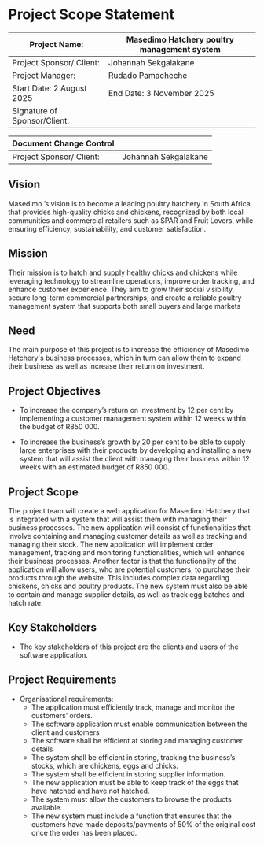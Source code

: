 # Project Scope Statement

Project Name:  | Masedimo Hatchery poultry management system
------------- | -------------
Project Sponsor/ Client:  | Johannah Sekgalakane  
Project Manager:  | Rudado Pamacheche
Start Date:  2 August 2025  | End Date: 3 November 2025
Signature of Sponsor/Client:  | 
                                                                                                                                                                                                                 


Document Change Control  | |
------------- | -------------
Project Sponsor/ Client:  | Johannah Sekgalakane  




## Vision                                                                                                                                                                                                             
Masedimo ’s vision is to become a leading poultry hatchery in South Africa that provides high-quality chicks and chickens, recognized by both local communities and commercial retailers such as SPAR and Fruit Lovers, while ensuring efficiency, sustainability, and customer satisfaction.

## Mission
Their mission is to hatch and supply healthy chicks and chickens while leveraging technology to streamline operations, improve order tracking, and enhance customer experience. They aim to grow their social visibility, secure long-term commercial partnerships, and create a reliable poultry management system that supports both small buyers and large markets

## Need
The main purpose of this project is to increase the efficiency of Masedimo Hatchery's business processes, which in turn can allow them to expand their business as well as increase their return on investment.

## Project Objectives
*	To increase the company’s return on investment by 12 per cent by implementing a customer management system within 12 weeks within the budget of R850 000.

* To increase the business’s growth by 20 per cent to be able to supply large enterprises with their products by developing and installing a new system that will assist the client with managing their business within 12 weeks with an estimated budget of R850 000.


## Project Scope
The project team will create a web application for Masedimo Hatchery that is integrated with a system that will assist them with managing their business processes. The new application will consist of functionalities that involve containing and managing customer details as well as tracking and managing their stock. The new application will implement order management, tracking and monitoring functionalities, which will enhance their business processes.  Another factor is that the functionality of the application will allow users, who are potential customers, to purchase their products through the website. This includes complex data regarding chickens, chicks and poultry products. The new system must also be able to contain and manage supplier details, as well as track egg batches and hatch rate.


## Key Stakeholders
*	The key stakeholders of this project are the clients and users of the software application.
  
## Project Requirements
*	Organisational requirements:
    *	The application must efficiently track, manage and monitor the customers’ orders.
    * The software application must enable communication between the client and customers
    * The software shall be efficient at storing and managing customer details
    * The system shall be efficient in storing, tracking the business’s stocks, which are chickens, eggs and chicks.
    * The system shall be efficient in storing supplier information.
    * The new application must be able to keep track of the eggs that have hatched and have not hatched.
    * The system must allow the customers to browse the products available.
    * The new system must include a function that ensures that the customers have made deposits/payments of 50% of the original cost once the order has been placed.









